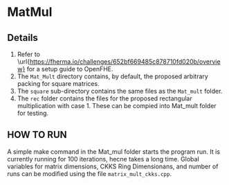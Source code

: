 # MatMul

## Details
1. Refer to \url{https://fherma.io/challenges/652bf669485c878710fd020b/overview} for a setup guide to OpenFHE.
2. The `Mat_Mult` directory contains, by default, the proposed arbitrary packing for square matrices.
3. The `square` sub-directory contains the same files as the `Mat_mult` folder.
4. The `rec` folder contains the files for the proposed rectangular multiplication with case 1. These can be compied into Mat_mult folder for testing.

## HOW TO RUN

A simple make command in the Mat_mul folder starts the program run. It is currently running for 100 iterations, hecne takes a long time. Global variables for matrix dimensions, CKKS Ring Dimensionans, and number of runs can be modified using the file `matrix_mult_ckks.cpp`.


